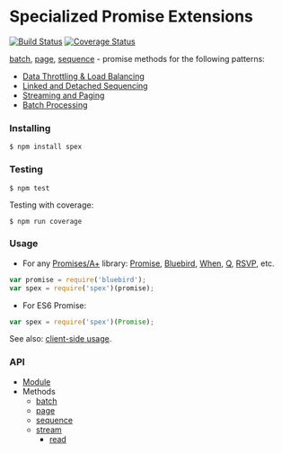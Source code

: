 # Specialized Promise Extensions

[![Build Status](https://travis-ci.org/vitaly-t/spex.svg?branch=master)](https://travis-ci.org/vitaly-t/spex)
[![Coverage Status](https://coveralls.io/repos/vitaly-t/spex/badge.svg?branch=master)](https://coveralls.io/r/vitaly-t/spex?branch=master)

[batch], [page], [sequence] - promise methods for the following patterns:
* [Data Throttling & Load Balancing](docs/concept/throttling.md)
* [Linked and Detached Sequencing](docs/concept/sequencing.md)
* [Streaming and Paging](docs/concept/streaming.md)
* [Batch Processing](docs/concept/batch.md)

### Installing

```
$ npm install spex
```

### Testing

```
$ npm test
```

Testing with coverage:
```
$ npm run coverage
```

### Usage

* For any [Promises/A+] library: [Promise], [Bluebird], [When], [Q], [RSVP], etc.
```javascript
var promise = require('bluebird');
var spex = require('spex')(promise);
```
* For ES6 Promise:
```javascript
var spex = require('spex')(Promise);
```

See also: [client-side usage](docs/client.md).

### API

* [Module]
* Methods
  - [batch] 
  - [page]
  - [sequence]
  - [stream](docs/concept/stream.md)
    - [read]
  
[Module]:https://github.com/vitaly-t/spex/blob/master/docs/code/module.md
[batch]:https://github.com/vitaly-t/spex/blob/master/docs/code/batch.md
[page]:https://github.com/vitaly-t/spex/blob/master/docs/code/page.md
[sequence]:https://github.com/vitaly-t/spex/blob/master/docs/code/sequence.md
[read]:https://github.com/vitaly-t/spex/blob/master/docs/code/stream/read.md
[Promises/A+]:https://promisesaplus.com/
[Promise]:https://github.com/then/promise
[Bluebird]:https://github.com/petkaantonov/bluebird
[When]:https://github.com/cujojs/when
[Q]:https://github.com/kriskowal/q
[RSVP]:https://github.com/tildeio/rsvp.js
